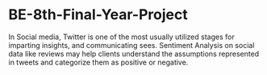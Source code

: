 # BE-8th-Final-Year-Project
In Social media, Twitter is one of the most usually utilized stages for imparting insights, and communicating sees. Sentiment Analysis on social data like reviews may help clients understand the assumptions represented in tweets and categorize them as positive or negative. 
